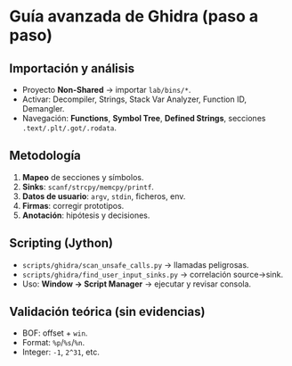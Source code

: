 # Guía avanzada de Ghidra (paso a paso)

## Importación y análisis
- Proyecto **Non-Shared** → importar `lab/bins/*`.
- Activar: Decompiler, Strings, Stack Var Analyzer, Function ID, Demangler.
- Navegación: **Functions**, **Symbol Tree**, **Defined Strings**, secciones `.text/.plt/.got/.rodata`.

## Metodología
1. **Mapeo** de secciones y símbolos.
2. **Sinks**: `scanf/strcpy/memcpy/printf`.
3. **Datos de usuario**: `argv`, `stdin`, ficheros, env.
4. **Firmas**: corregir prototipos.
5. **Anotación**: hipótesis y decisiones.

## Scripting (Jython)
- `scripts/ghidra/scan_unsafe_calls.py` → llamadas peligrosas.
- `scripts/ghidra/find_user_input_sinks.py` → correlación source→sink.
- Uso: **Window → Script Manager** → ejecutar y revisar consola.

## Validación teórica (sin evidencias)
- BOF: offset + `win`.
- Format: `%p`/`%s`/`%n`.
- Integer: `-1`, `2^31`, etc.
